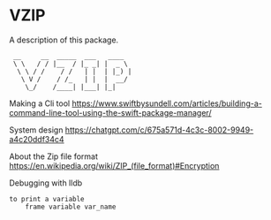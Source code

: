 # VZIP

A description of this package.
```
 __     __  _____  ___   ____  
 \ \   / / |__  / |_ _| |  _ \ 
  \ \ / /    / /   | |  | |_) |
   \ V /    / /_   | |  |  __/ 
    \_/    /____| |___| |_|                                 
```
Making a Cli tool 
https://www.swiftbysundell.com/articles/building-a-command-line-tool-using-the-swift-package-manager/

System design 
https://chatgpt.com/c/675a571d-4c3c-8002-9949-a4c20ddf34c4

About the Zip file format
https://en.wikipedia.org/wiki/ZIP_(file_format)#Encryption

Debugging with lldb

```
to print a variable 
    frame variable var_name
```
